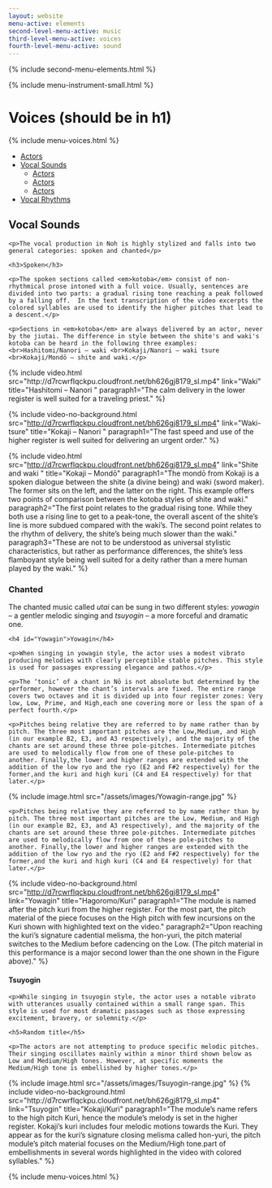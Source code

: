 ```yaml
---
layout: website
menu-active: elements
second-level-menu-active: music
third-level-menu-active: voices
fourth-level-menu-active: sound
---
```


{% include second-menu-elements.html %}

{% include menu-instrument-small.html %}

<main class="page-content">
  
  <div class="wrapper">
    <h1 id="Voices">Voices (should be in h1)</h1>
    {% include menu-voices.html %}
  </div>
  
  <div class="table-contents">
    <ul class="table-contents__menu">
      <li class=""><a href="/music/voices/">Actors</a></li>
      <li class="">
        <a href="/music/vocal-sounds/">Vocal Sounds</a>
        <ul class="">
          <li class=""><a href="/music/voices/">Actors</a></li>
          <li class=""><a href="/music/voices/">Actors</a></li>
          <li class=""><a href="/music/voices/">Actors</a></li>
        </ul>
      </li>
      <li class=""><a href="/music/vocal-rhythms">Vocal Rhythms</a></li>
    </ul>
  </div>
  
  <div class="text-container">
    <h2 id="Sound">Vocal Sounds</h2>

    <p>The vocal production in Noh is highly stylized and falls into two general categories: spoken and chanted</p>

    <h3>Spoken</h3>

    <p>The spoken sections called <em>kotoba</em> consist of non-rhythmical prose intoned with a full voice. Usually, sentences are divided into two parts: a gradual rising tone reaching a peak followed by a falling off.  In the text transcription of the video excerpts the colored syllables are used to identify the higher pitches that lead to a descent.</p>

    <p>Sections in <em>kotoba</em> are always delivered by an actor, never by the jiutai. The difference in style between the shite's and waki's kotoba can be heard in the following three examples: <br>Hashitomi/Nanori – waki <br>Kokaji/Nanori – waki tsure <br>Kokaji/Mondō – shite and waki.</p>

  </div>
  {% include video.html
    src="http://d7rcwrflqckpu.cloudfront.net/bh626gj8179_sl.mp4"
    link="Waki"
    title="Hashitomi – Nanori "
    paragraph1="The calm delivery in the lower register is well suited for a traveling priest."
  %}
  
  {% include video-no-background.html
    src="http://d7rcwrflqckpu.cloudfront.net/bh626gj8179_sl.mp4"
    link="Waki-tsure"
    title="Kokaji – Nanori "
    paragraph1="The fast speed and use of the higher register is well suited for delivering an urgent order."
  %}
  
  {% include video.html
    src="http://d7rcwrflqckpu.cloudfront.net/bh626gj8179_sl.mp4"
    link="Shite and waki "
    title="Kokaji – Mondō"
    paragraph1="The mondō from Kokaji is a spoken dialogue between the shite (a divine being) and waki (sword maker). The former sits on the left, and the latter on the right. This example offers two points of comparison between the kotoba styles of shite and waki."
    paragraph2="The first point relates to the gradual rising tone. While they both use a rising line to get to a peak-tone, the overall ascent of the shite’s line is more subdued compared with the waki’s. The second point relates to the rhythm of delivery, the shite’s being much slower than the waki."
    paragraph3="These are not to be understood as universal stylistic characteristics, but rather as performance differences, the shite’s less flamboyant style being well suited for a deity rather than a mere human played by the waki."
  %}

  <div class="text-container">
    <h3>Chanted</h3>
    <p>The chanted music called <em>utai</em> can be sung in two different styles: <em>yowagin</em> – a gentler melodic singing and <em>tsuyogin</em> – a more forceful and dramatic one.</p>
    
    <h4 id="Yowagin">Yowagin</h4>

    <p>When singing in yowagin style, the actor uses a modest vibrato producing melodies with clearly perceptible stable pitches. This style is used for passages expressing elegance and pathos.</p>
    
    <p>The ‘tonic’ of a chant in Nō is not absolute but determined by the performer, however the chant’s intervals are fixed. The entire range covers two octaves and it is divided up into four register zones: Very low, Low, Prime, and High,each one covering more or less the span of a perfect fourth.</p>
    
    <p>Pitches being relative they are referred to by name rather than by pitch. The three most important pitches are the Low,Medium, and High (in our example B2, E3, and A3 respectively), and the majority of the chants are set around these three pole-pitches. Intermediate pitches are used to melodically flow from one of these pole-pitches to another. Finally,the lower and higher ranges are extended with the addition of the low ryo and the ryo (E2 and F#2 respectively) for the former,and the kuri and high kuri (C4 and E4 respectively) for that later.</p>
  </div>
    
  {% include image.html src="/assets/images/Yowagin-range.jpg" %}

  <div class="text-container">
    
    <p>Pitches being relative they are referred to by name rather than by pitch. The three most important pitches are the Low, Medium, and High (in our example B2, E3, and A3 respectively), and the majority of the chants are set around these three pole-pitches. Intermediate pitches are used to melodically flow from one of these pole-pitches to another. Finally,the lower and higher ranges are extended with the addition of the low ryo and the ryo (E2 and F#2 respectively) for the former,and the kuri and high kuri (C4 and E4 respectively) for that later.</p>
  </div>
    
  {% include video-no-background.html
    src="http://d7rcwrflqckpu.cloudfront.net/bh626gj8179_sl.mp4"
    link="Yowagin"
    title="Hagoromo/Kuri"
    paragraph1="The module is named after the pitch kuri from the higher register. For the most part, the pitch material of the piece focuses on the High pitch with few incursions on the Kuri shown with highlighted text on the video."
    paragraph2="Upon reaching the kuri’s signature cadential melisma, the hon-yuri, the pitch material switches to the Medium before cadencing on the Low. (The pitch material in this performance is a major second lower than the one shown in the Figure above)."
  %}
    
  <div class="text-container">
    <h4 id="Tsuyogin">Tsuyogin</h4>
    
    <p>While singing in tsuyogin style, the actor uses a notable vibrato with utterances usually contained within a small range span. This style is used for most dramatic passages such as those expressing excitement, bravery, or solemnity.</p>

    <h5>Random title</h5>
    
    <p>The actors are not attempting to produce specific melodic pitches. Their singing oscillates mainly within a minor third shown below as Low and Medium/High tones. However, at specific moments the Medium/High tone is embellished by higher tones.</p>
  </div>
  {% include image.html src="/assets/images/Tsuyogin-range.jpg" %}
  {% include video-no-background.html
    src="http://d7rcwrflqckpu.cloudfront.net/bh626gj8179_sl.mp4"
    link="Tsuyogin"
    title="Kokaji/Kuri"
    paragraph1="The module’s name refers to the high pitch Kuri, hence the module’s melody is set in the higher register.   Kokaji’s kuri includes four melodic motions towards the Kuri. They appear as for the kuri’s signature closing melisma   called hon-yuri, the pitch module’s pitch material focuses on the Medium/High tone.part of embellishments in several words  highlighted in the video with colored syllables."
  %}
  
  
  {% include menu-voices.html %}
  
</main>
